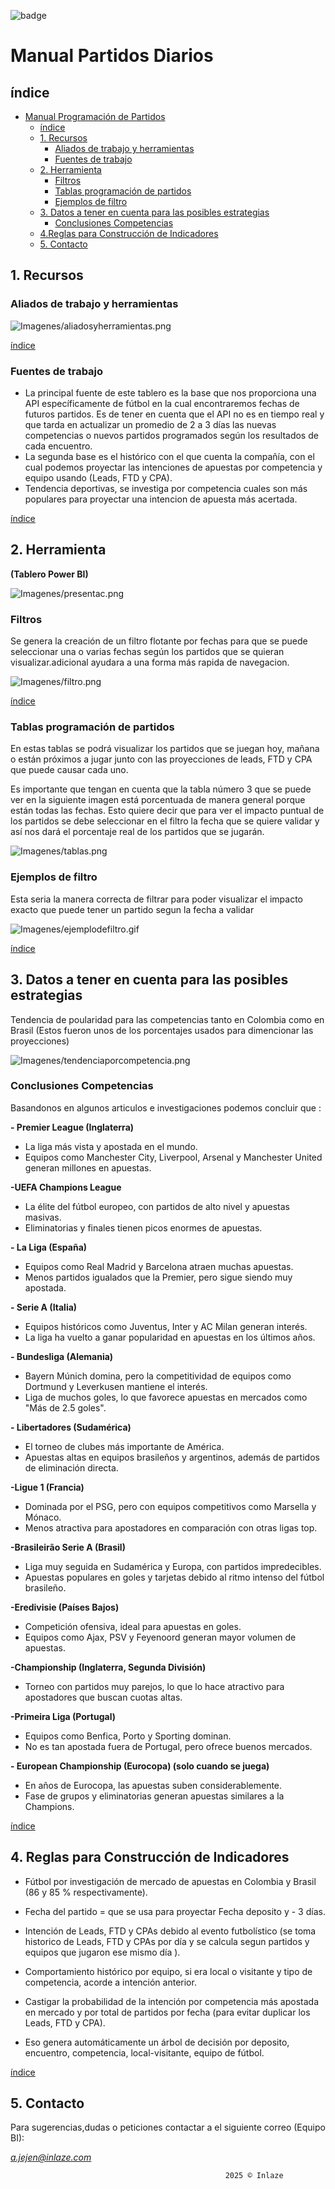 
![badge](Imagenes/inlaze_logo0.png)

# Manual Partidos Diarios

## índice

- [Manual Programación de Partidos](#manual-reporte-gestores)
  - [índice](#índice)
  - [1. Recursos](#1-recursos)
    - [Aliados de trabajo y herramientas](#aliados-de-trabajo-y-herramientas)
    - [Fuentes de trabajo](#fuentes-de-trabajo)
  - [2. Herramienta](#2-herramienta)
    - [Filtros](#filtros)
    - [Tablas programación de partidos](#tablas-programación-de-partidos)
    - [Ejemplos de filtro ](#ejemplos-de-filtro)
  - [3. Datos a tener en cuenta para las posibles estrategias](#3-datos-a-tener-en-cuenta-para-las-posibles-estrategias)
    - [Conclusiones Competencias](#conclusiones-competencias)
  - [4.Reglas para Construcción de Indicadores](#4-reglas-para-construcción-de-indicadores)
  - [5. Contacto](#5-contacto)

## 1. Recursos

### Aliados de trabajo y herramientas

![Imagenes/aliadosyherramientas.png](Imagenes/aliadosyherramientas.png)

[índice](#índice)

### Fuentes de trabajo

- La principal fuente de este tablero es la base que nos proporciona una API específicamente de fútbol en la cual encontraremos fechas de futuros partidos. Es de tener en cuenta que el API no es en tiempo real y que tarda en actualizar un promedio de 2 a 3 días las nuevas competencias o nuevos partidos programados según los resultados de cada encuentro.
- La segunda base es el histórico con el que cuenta la compañía, con el cual podemos proyectar las intenciones de apuestas por competencia y equipo usando (Leads, FTD y CPA). 
- Tendencia deportivas, se investiga por competencia cuales son más populares para proyectar una intencion de apuesta más acertada.


[índice](#índice)


## 2. Herramienta

**(Tablero Power BI)**

![Imagenes/presentac.png](Imagenes/presentac.png)



### Filtros 

Se genera la creación de un filtro flotante por fechas para que se puede seleccionar una o varias fechas según los partidos que se quieran visualizar.adicional ayudara a una forma más rapida de navegacion.

![Imagenes/filtro.png](Imagenes/filtro.png)

[índice](#índice)

### Tablas programación de partidos

En estas tablas se podrá visualizar los partidos que se juegan hoy, mañana o están próximos a jugar junto con las proyecciones de leads, FTD y CPA que puede causar cada uno.

Es importante que tengan en cuenta que la tabla número 3 que se puede ver en la siguiente imagen está porcentuada de manera general porque están todas las fechas. Esto quiere decir que para ver el impacto puntual de los partidos se debe seleccionar en el filtro la fecha que se quiere validar y así nos dará el porcentaje real de los partidos que se jugarán.

![Imagenes/tablas.png](Imagenes/tablas.png)

### Ejemplos de filtro 

Esta seria la manera correcta de filtrar para poder visualizar el impacto exacto que puede tener un partido segun la fecha a validar

![Imagenes/ejemplodefiltro.gif](Imagenes/ejemplodefiltro.gif)


[índice](#índice)

## 3. Datos a tener en cuenta para las posibles estrategias

Tendencia de poularidad para las competencias  tanto en Colombia como en Brasil (Estos fueron unos de los porcentajes usados para dimencionar las proyecciones)

![Imagenes/tendenciaporcompetencia.png](Imagenes/tendenciaporcompetencia.png)

### Conclusiones Competencias

Basandonos en algunos articulos e investigaciones podemos concluir que :


**- Premier League (Inglaterra)**

- La liga más vista y apostada en el mundo.
- Equipos como Manchester City, Liverpool, Arsenal y Manchester United generan millones en apuestas.

**-UEFA Champions League**

- La élite del fútbol europeo, con partidos de alto nivel y apuestas masivas.
- Eliminatorias y finales tienen picos enormes de apuestas.

**- La Liga (España)**

- Equipos como Real Madrid y Barcelona atraen muchas apuestas.
- Menos partidos igualados que la Premier, pero sigue siendo muy apostada.

**- Serie A (Italia)**

- Equipos históricos como Juventus, Inter y AC Milan generan interés.
- La liga ha vuelto a ganar popularidad en apuestas en los últimos años.

**- Bundesliga (Alemania)**

- Bayern Múnich domina, pero la competitividad de equipos como Dortmund y  Leverkusen mantiene el interés.
- Liga de muchos goles, lo que favorece apuestas en mercados como "Más de 2.5 goles".

**- Libertadores (Sudamérica)**

- El torneo de clubes más importante de América.
- Apuestas altas en equipos brasileños y argentinos, además de partidos de eliminación directa.

**-Ligue 1 (Francia)**

- Dominada por el PSG, pero con equipos competitivos como Marsella y Mónaco.
- Menos atractiva para apostadores en comparación con otras ligas top.

**-Brasileirão Serie A (Brasil)**

- Liga muy seguida en Sudamérica y Europa, con partidos impredecibles.
- Apuestas populares en goles y tarjetas debido al ritmo intenso del fútbol brasileño.

**-Eredivisie (Países Bajos)**

- Competición ofensiva, ideal para apuestas en goles.
- Equipos como Ajax, PSV y Feyenoord generan mayor volumen de apuestas.

**-Championship (Inglaterra, Segunda División)**

- Torneo con partidos muy parejos, lo que lo hace atractivo para apostadores que buscan cuotas altas.

**-Primeira Liga (Portugal)**

- Equipos como Benfica, Porto y Sporting dominan.
- No es tan apostada fuera de Portugal, pero ofrece buenos mercados.

**- European Championship (Eurocopa) (solo cuando se juega)**

- En años de Eurocopa, las apuestas suben considerablemente.
- Fase de grupos y eliminatorias generan apuestas similares a la Champions.


[índice](#índice)

## 4. Reglas para Construcción de Indicadores


-  Fútbol por investigación de mercado de apuestas en Colombia y Brasil (86 y 85 % respectivamente).

- Fecha del partido = que se usa para proyectar Fecha deposito y - 3 días.
  
- Intención de Leads, FTD y CPAs debido al evento futbolístico (se toma historico de Leads, FTD y CPAs por día y se calcula segun partidos y equipos que jugaron ese mismo día ).  
  
- Comportamiento histórico por equipo, si era local o visitante y tipo de competencia, acorde a intención anterior.
  
- Castigar la probabilidad de la intención por competencia más apostada en mercado y por total de partidos por fecha (para evitar duplicar los Leads, FTD y CPA).
  
- Eso genera automáticamente un árbol de decisión por deposito, encuentro, competencia, local-visitante, equipo de fútbol.
  

[índice](#índice)

## 5. Contacto

Para sugerencias,dudas o peticiones contactar a el siguiente correo (Equipo BI):

*a.jejen@inlaze.com*



                                                    2025 © Inlaze